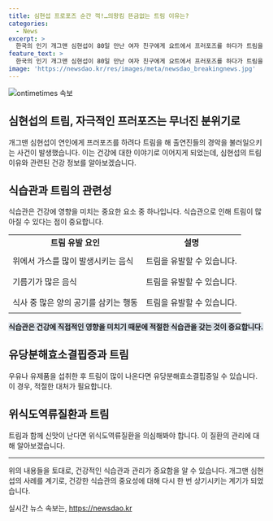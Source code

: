 ```yaml
---
title: 심현섭 프로포즈 순간 꺽!…의왕킴 뜬금없는 트림 이유는?
categories:
  - News
excerpt: >
  한국의 인기 개그맨 심현섭이 80일 만난 여자 친구에게 요트에서 프러포즈를 하다가 트림을 해 출연진들을 경악시켰다. 트림이 다양한 이유로 발생할 수 있으며, 식습관, 유당분해효소결핍증, 위식도역류질환 등이 원인일 수 있다. 트림을 줄이기 위해 식사 습관을 바꾸거나, 유제품을 섭취할 때 주의하고, 위식도역류질환의 증상을 감지하는 방법 등에 대해 알아보자. (문단 요약) 
feature_text: >
  한국의 인기 개그맨 심현섭이 80일 만난 여자 친구에게 요트에서 프러포즈를 하다가 트림을 해 출연진들을 경악시켰다. 트림이 다양한 이유로 발생할 수 있으며, 식습관, 유당분해효소결핍증, 위식도역류질환 등이 원인일 수 있다. 트림을 줄이기 위해 식사 습관을 바꾸거나, 유제품을 섭취할 때 주의하고, 위식도역류질환의 증상을 감지하는 방법 등에 대해 알아보자. (문단 요약) 
image: 'https://newsdao.kr/res/images/meta/newsdao_breakingnews.jpg'
---
```


<p><img src="https://newsdao.kr/res/images/meta/newsdao_breakingnews.jpg" alt="ontimetimes 속보" /></p>

<h2 data-ke-size="size26">심현섭의 트림, 자극적인 프러포즈는 무너진 분위기로</h2>

<p data-ke-size="size16">개그맨 심현섭이 연인에게 프러포즈를 하려다 트림을 해 출연진들의 경악을 불러일으키는 사건이 발생했습니다. 이는 건강에 대한 이야기로 이어지게 되었는데, 심현섭의 트림 이유와 관련된 건강 정보를 알아보겠습니다.</p>

<h2 data-ke-size="size26">식습관과 트림의 관련성</h2>

<p data-ke-size="size16">식습관은 건강에 영향을 미치는 중요한 요소 중 하나입니다. 식습관으로 인해 트림이 많아질 수 있다는 점이 중요합니다.</p>

<table>
<tbody>
<tr>
<td style="text-align: center; height: 17px;"><b>트림 유발 요인</b></td>
<td style="text-align: center; height: 17px;"><b>설명</b></td>
</tr>
<tr>
<td style="text-align: left; height: 41px;">위에서 가스를 많이 발생시키는 음식</td>
<td style="text-align: left; height: 41px;">트림을 유발할 수 있습니다.</td>
</tr>
<tr>
<td style="text-align: left; height: 41px;">기름기가 많은 음식</td>
<td style="text-align: left; height: 41px;">트림을 유발할 수 있습니다.</td>
</tr>
<tr>
<td style="text-align: left; height: 41px;">식사 중 많은 양의 공기를 삼키는 행동</td>
<td style="text-align: left; height: 41px;">트림을 유발할 수 있습니다.</td>
</tr>
</tbody>
</table>

<p><b><span style="background-color: #21538527;">식습관은 건강에 직접적인 영향을 미치기 때문에 적절한 식습관을 갖는 것이 중요합니다.</span></b></p>

<h2 data-ke-size="size26">유당분해효소결핍증과 트림</h2>

<p data-ke-size="size16">우유나 유제품을 섭취한 후 트림이 많이 나온다면 유당분해효소결핍증일 수 있습니다. 이 경우, 적절한 대처가 필요합니다.</p>

<h2 data-ke-size="size26">위식도역류질환과 트림</h2>

<p data-ke-size="size16">트림과 함께 신맛이 난다면 위식도역류질환을 의심해봐야 합니다. 이 질환의 관리에 대해 알아보겠습니다.</p>

<hr>

<p data-ke-size="size16">위의 내용들을 토대로, 건강적인 식습관과 관리가 중요함을 알 수 있습니다. 개그맨 심현섭의 사례를 계기로, 건강한 식습관의 중요성에 대해 다시 한 번 상기시키는 계기가 되었습니다.</p>
실시간 뉴스 속보는, <a href="https://newsdao.kr" rel="dofollow">https://newsdao.kr</a>


